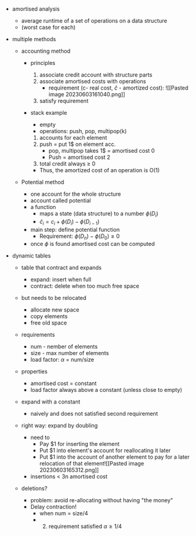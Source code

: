 * amortised analysis
	* average runtime of a set of operations on a data structure
	* (worst case for each)

* multiple methods
	* accounting method
		* principles 
			1. associate credit account with structure parts
			2. associate amortised costs with operations
				* requirement (c- real cost, $\hat{c}$ - amortized cost):                                    ![[Pasted image 20230603161040.png]]
			3. satisfy requirement 

		* stack example
			* empty
			* operations: push, pop, multipop(k)
			1. accounts for each element
			2. push = put 1$ on element acc.
				* pop, multipop takes 1$ = amortised cost 0
				* Push = amortised cost 2
			3. total credit always $\geq$ 0
			* Thus, the amortized cost of an operation is O(1)

	* Potential method
		* one account for the whole structure 
		* account called potential 
		* a function 
			* maps a state (data structure) to a number $\phi(D_i)$
			*  $\hat{c}_i = c_i + \phi(D_i) - \phi(D_{i-1})$
		* main step: define potential function
			* Requirement: $\phi(D_n)-\phi(D_0)\geq0$
		* once $\phi$ is found amortised cost can be computed

* dynamic tables
	* table that contract and expands
		* expand: insert when full
		* contract: delete when too much free space
	* but needs to be relocated
		* allocate new space
		* copy elements
		* free old space

	* requirements
		* num - nember of elements
		* size - max number of elements
		* load factor: $\alpha$ = num/size
	* properties
		* amortised cost = constant 
		* load factor always above a constant (unless close to empty)


	*  expand with a constant 
		* naively and does not satisfied second requirement 

	* right way: expand by doubling 
		* need to
			* Pay $1 for inserting the element
			* Put $1 into element's account for reallocating it later
			* Put $1 into the account of another element to pay for a later relocation of that element![[Pasted image 20230603165312.png]]
		* insertions < 3n amortised cost

	* deletions?
		* problem: avoid re-allocating without having "the money"
		* Delay contraction!
			* when num = size/4
			* 2. requirement satisfied $\alpha \geq 1/4$
